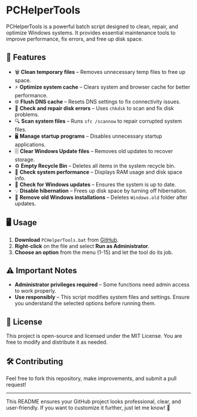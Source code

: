 # PCHelperTools  

PCHelperTools is a powerful batch script designed to clean, repair, and optimize Windows systems. It provides essential maintenance tools to improve performance, fix errors, and free up disk space.  

## 🔧 Features  

- 🗑 **Clean temporary files** – Removes unnecessary temp files to free up space.  
- ⚡ **Optimize system cache** – Clears system and browser cache for better performance.  
- 🌐 **Flush DNS cache** – Resets DNS settings to fix connectivity issues.  
- 💾 **Check and repair disk errors** – Uses `chkdsk` to scan and fix disk problems.  
- 🔍 **Scan system files** – Runs `sfc /scannow` to repair corrupted system files.  
- 🖥 **Manage startup programs** – Disables unnecessary startup applications.  
- 🗄 **Clear Windows Update files** – Removes old updates to recover storage.  
- ♻ **Empty Recycle Bin** – Deletes all items in the system recycle bin.  
- 🚀 **Check system performance** – Displays RAM usage and disk space info.  
- 🔄 **Check for Windows updates** – Ensures the system is up to date.  
- 💡 **Disable hibernation** – Frees up disk space by turning off hibernation.  
- 🔧 **Remove old Windows installations** – Deletes `Windows.old` folder after updates.  

## 🖥 Usage  

1. **Download** `PCHelperTools.bat` from [GitHub](https://github.com/YourUsername/PCHelperTools).  
2. **Right-click** on the file and select **Run as Administrator**.  
3. **Choose an option** from the menu (1-15) and let the tool do its job.  

## ⚠ Important Notes  

- **Administrator privileges required** – Some functions need admin access to work properly.  
- **Use responsibly** – This script modifies system files and settings. Ensure you understand the selected options before running them.  

## 📜 License  

This project is open-source and licensed under the MIT License. You are free to modify and distribute it as needed.  

## 🛠 Contributing  

Feel free to fork this repository, make improvements, and submit a pull request!  

---

This README ensures your GitHub project looks professional, clear, and user-friendly. If you want to customize it further, just let me know! 🚀
